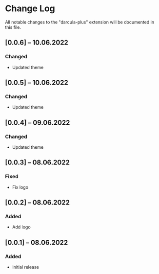 # Change Log

All notable changes to the "darcula-plus" extension will be documented in this file.

<!-- Check [Keep a Changelog](http://keepachangelog.com/) for recommendations on how to structure this file. -->

<!-- ## [Unreleased] -->

## [0.0.6] – 10.06.2022

### Changed

- Updated theme

## [0.0.5] – 10.06.2022

### Changed

- Updated theme

## [0.0.4] – 09.06.2022

### Changed

- Updated theme

## [0.0.3] – 08.06.2022

### Fixed

- Fix logo

## [0.0.2] – 08.06.2022

### Added

- Add logo

## [0.0.1] – 08.06.2022

### Added

- Initial release
